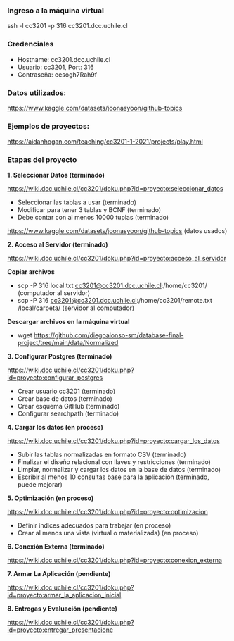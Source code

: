 ### Ingreso a la máquina virtual
ssh -l cc3201 -p 316 cc3201.dcc.uchile.cl

### Credenciales
- Hostname: cc3201.dcc.uchile.cl
- Usuario: cc3201, Port: 316
- Contraseña: eesogh7Rah9f

### Datos utilizados:
https://www.kaggle.com/datasets/joonasyoon/github-topics

### Ejemplos de proyectos:
https://aidanhogan.com/teaching/cc3201-1-2021/projects/play.html

### Etapas del proyecto

**1. Seleccionar Datos (terminado)** 
   
   https://wiki.dcc.uchile.cl/cc3201/doku.php?id=proyecto:seleccionar_datos
   
   - Seleccionar las tablas a usar (terminado)
   - Modificar para tener 3 tablas y BCNF (terminado)
   - Debe contar con al menos 10000 tuplas (terminado)
   
   https://www.kaggle.com/datasets/joonasyoon/github-topics (datos usados)

**2. Acceso al Servidor (terminado)**

   https://wiki.dcc.uchile.cl/cc3201/doku.php?id=proyecto:acceso_al_servidor
   
   **Copiar archivos**
   - scp -P 316 local.txt cc3201@cc3201.dcc.uchile.cl:/home/cc3201/ (computador al servidor)
   - scp -P 316 cc3201@cc3201.dcc.uchile.cl:/home/cc3201/remote.txt /local/carpeta/ (servidor al computador)

   **Descargar archivos en la máquina virtual**
   - wget https://github.com/diegoalonso-sm/database-final-project/tree/main/data/Normalized

**3. Configurar Postgres (terminado)**

   https://wiki.dcc.uchile.cl/cc3201/doku.php?id=proyecto:configurar_postgres
   
   - Crear usuario cc3201 (terminado)
   - Crear base de datos (terminado)
   - Crear esquema GitHub (terminado)
   - Configurar searchpath (terminado)

**4. Cargar los datos (en proceso)**

   https://wiki.dcc.uchile.cl/cc3201/doku.php?id=proyecto:cargar_los_datos
   
   - Subir las tablas normalizadas en formato CSV (terminado) 
   - Finalizar el diseño relacional con llaves y restricciones (terminado)
   - Limpiar, normalizar y cargar los datos en la base de datos (terminado)
   - Escribir al menos 10 consultas base para la aplicación (terminado, puede mejorar)

**5. Optimización (en proceso)**

   https://wiki.dcc.uchile.cl/cc3201/doku.php?id=proyecto:optimizacion

   - Definir índices adecuados para trabajar (en proceso)
   - Crear al menos una vista (virtual o materializada) (en proceso)

**6. Conexión Externa (terminado)**

   https://wiki.dcc.uchile.cl/cc3201/doku.php?id=proyecto:conexion_externa

**7. Armar La Aplicación (pendiente)**
  
   https://wiki.dcc.uchile.cl/cc3201/doku.php?id=proyecto:armar_la_aplicacion_inicial

**8. Entregas y Evaluación (pendiente)**
  
   https://wiki.dcc.uchile.cl/cc3201/doku.php?id=proyecto:entregar_presentacione
